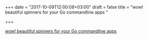+++
date = "2017-10-09T12:00:08+03:00"
draft = false
title = "wow! beautiful spinners for your Go commandline apps  "

+++

<p><a href="https://github.com/gernest/wow">wow! beautiful spinners for your Go commandline apps  </a></p>

